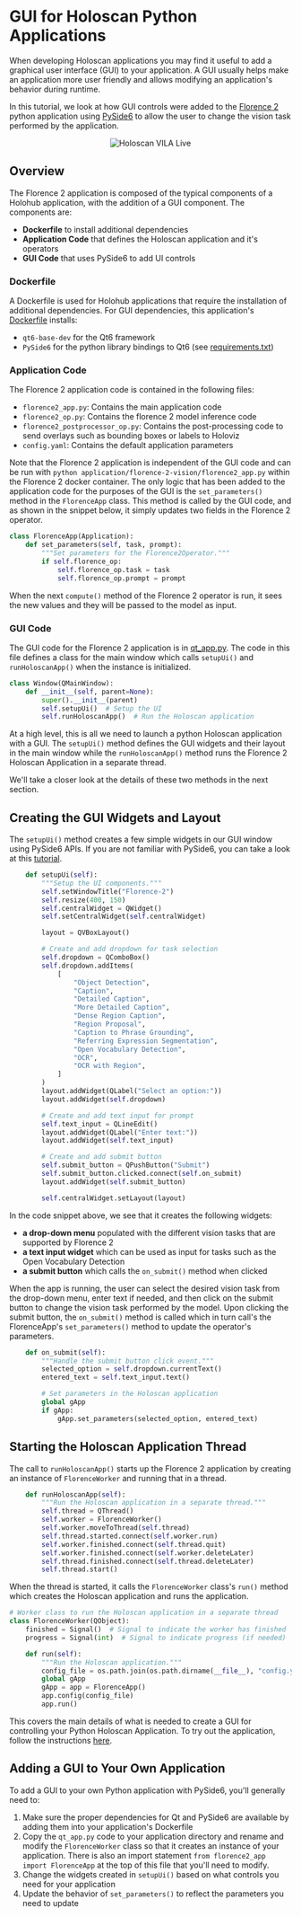 # GUI for Holoscan Python Applications

When developing Holoscan applications you may find it useful to add a graphical user interface (GUI) to your application.
A GUI usually helps make an application more user friendly and allows modifying an application's behavior during runtime.

In this tutorial, we look at how GUI controls were added to the [Florence 2](https://github.com/nvidia-holoscan/holohub/tree/main/applications/florence-2-vision) python application using [PySide6](https://doc.qt.io/qtforpython-6/) to allow the user to change the vision task performed by the application.

<p align="center">
  <img src="./demo.gif" alt="Holoscan VILA Live">
</p>

## Overview

The Florence 2 application is composed of the typical components of a Holohub application, with the addition of
a GUI component.  The components are:

- <b>Dockerfile</b> to install additional dependencies
- <b>Application Code</b> that defines the Holoscan application and it's operators
- <b>GUI Code</b> that uses PySide6 to add UI controls


### Dockerfile

A Dockerfile is used for Holohub applications that require the installation of additional dependencies. For GUI dependencies, 
this application's [Dockerfile](https://github.com/nvidia-holoscan/holohub/blob/main/applications/florence-2-vision/Dockerfile) installs:

* `qt6-base-dev` for the Qt6 framework 
* `PySide6` for the python library bindings to Qt6 (see [requirements.txt](https://github.com/nvidia-holoscan/holohub/blob/main/applications/florence-2-vision/requirements.txt))

### Application Code

The Florence 2 application code is contained in the following files:

* `florence2_app.py`: Contains the main application code
* `florence2_op.py`: Contains the florence 2 model inference code
* `florence2_postprocessor_op.py`: Contains the post-processing code to send overlays such as bounding boxes or labels to Holoviz
* `config.yaml`: Contains the default application parameters

Note that the Florence 2 application is independent of the GUI code and can be run with `python application/florence-2-vision/florence2_app.py` within the 
Florence 2 docker container.  The only logic that has been added to the application code for the purposes of the GUI is
the `set_parameters()` method in the `FlorenceApp` class.  This method is called by the GUI code, and as shown in the snippet below,
 it simply updates two fields in the Florence 2 operator.

```python
class FlorenceApp(Application):
    def set_parameters(self, task, prompt):
        """Set parameters for the Florence2Operator."""
        if self.florence_op:
            self.florence_op.task = task
            self.florence_op.prompt = prompt
```

When the next `compute()` method of the Florence 2 operator is run, it sees the new values and they will be passed to the model as input.


### GUI Code

The GUI code for the Florence 2 application is in [qt_app.py](https://github.com/nvidia-holoscan/holohub/blob/main/applications/florence-2-vision/qt_app.py).
The code in this file defines a class for the main window which calls `setupUi()` and `runHoloscanApp()` when the instance is initialized.

```python
class Window(QMainWindow):
    def __init__(self, parent=None):
        super().__init__(parent)
        self.setupUi()  # Setup the UI
        self.runHoloscanApp()  # Run the Holoscan application
```

At a high level, this is all we need to launch a python Holoscan application with a GUI.
The `setupUi()` method defines the GUI widgets and their layout in the main window while the 
`runHoloscanApp()` method runs the Florence 2 Holoscan Application in a separate thread.

We'll take a closer look at the details of these two methods in the next section.

## Creating the GUI Widgets and Layout

The `setupUi()` method creates a few simple widgets in our GUI window using PySide6 APIs.
If you are not familiar with PySide6, you can take a look at this [tutorial](https://www.pythonguis.com/pyside6-tutorial/).

```python
    def setupUi(self):
        """Setup the UI components."""
        self.setWindowTitle("Florence-2")
        self.resize(400, 150)
        self.centralWidget = QWidget()
        self.setCentralWidget(self.centralWidget)

        layout = QVBoxLayout()

        # Create and add dropdown for task selection
        self.dropdown = QComboBox()
        self.dropdown.addItems(
            [
                "Object Detection",
                "Caption",
                "Detailed Caption",
                "More Detailed Caption",
                "Dense Region Caption",
                "Region Proposal",
                "Caption to Phrase Grounding",
                "Referring Expression Segmentation",
                "Open Vocabulary Detection",
                "OCR",
                "OCR with Region",
            ]
        )
        layout.addWidget(QLabel("Select an option:"))
        layout.addWidget(self.dropdown)

        # Create and add text input for prompt
        self.text_input = QLineEdit()
        layout.addWidget(QLabel("Enter text:"))
        layout.addWidget(self.text_input)

        # Create and add submit button
        self.submit_button = QPushButton("Submit")
        self.submit_button.clicked.connect(self.on_submit)
        layout.addWidget(self.submit_button)

        self.centralWidget.setLayout(layout)
```

In the code snippet above, we see that it creates the following widgets:

* <b>a drop-down menu</b> populated with the different vision tasks that are supported by Florence 2
* <b>a text input widget</b> which can be used as input for tasks such as the Open Vocabulary Detection
* <b>a submit button</b> which calls the `on_submit()` method when clicked

When the app is running, the user can select the desired vision task from the drop-down menu, enter text if 
needed, and then click on the submit button to change the vision task performed by the model.  Upon clicking
the submit button, the `on_submit()` method is called which in turn call's the FlorenceApp's `set_parameters()`
method to update the operator's parameters.

```python
    def on_submit(self):
        """Handle the submit button click event."""
        selected_option = self.dropdown.currentText()
        entered_text = self.text_input.text()

        # Set parameters in the Holoscan application
        global gApp
        if gApp:
            gApp.set_parameters(selected_option, entered_text)
```

## Starting the Holoscan Application Thread

The call to `runHoloscanApp()` starts up the Florence 2 application by creating an instance of `FlorenceWorker` 
and running that in a thread.

```python
    def runHoloscanApp(self):
        """Run the Holoscan application in a separate thread."""
        self.thread = QThread()
        self.worker = FlorenceWorker()
        self.worker.moveToThread(self.thread)
        self.thread.started.connect(self.worker.run)
        self.worker.finished.connect(self.thread.quit)
        self.worker.finished.connect(self.worker.deleteLater)
        self.thread.finished.connect(self.thread.deleteLater)
        self.thread.start()
```

When the thread is started, it calls the `FlorenceWorker` class's `run()` method
which creates the Holoscan application and runs the application.

```python
# Worker class to run the Holoscan application in a separate thread
class FlorenceWorker(QObject):
    finished = Signal()  # Signal to indicate the worker has finished
    progress = Signal(int)  # Signal to indicate progress (if needed)

    def run(self):
        """Run the Holoscan application."""
        config_file = os.path.join(os.path.dirname(__file__), "config.yaml")
        global gApp
        gApp = app = FlorenceApp()
        app.config(config_file)
        app.run()
```

This covers the main details of what is needed to create a GUI for controlling your Python Holoscan Application.
To try out the application, follow the instructions [here](https://github.com/nvidia-holoscan/holohub/tree/main/applications/florence-2-vision#-build-and-run-instructions).

## Adding a GUI to Your Own Application

To add a GUI to your own Python application with PySide6, you'll generally need to:

1. Make sure the proper dependencies for Qt and PySide6 are available by adding them into your application's Dockerfile
2. Copy the `qt_app.py` code to your application directory and rename and modify the `FlorenceWorker` class so that it creates an instance of your application.
There is also an import statement `from florence2_app import FlorenceApp` at the top of this file that you'll need to modify.
3. Change the widgets created in `setupUi()` based on what controls you need for your application
4. Update the behavior of `set_parameters()` to reflect the parameters you need to update

